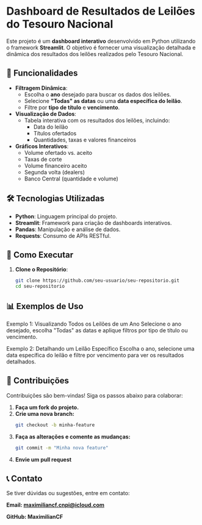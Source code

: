 # Dashboard de Resultados de Leilões do Tesouro Nacional

Este projeto é um **dashboard interativo** desenvolvido em Python utilizando o framework **Streamlit**. O objetivo é fornecer uma visualização detalhada e dinâmica dos resultados dos leilões realizados pelo Tesouro Nacional.

## 🎯 Funcionalidades

- **Filtragem Dinâmica**:
  - Escolha o **ano** desejado para buscar os dados dos leilões.
  - Selecione **"Todas" as datas** ou uma **data específica do leilão**.
  - Filtre por **tipo de título** e **vencimento**.
- **Visualização de Dados**:
  - Tabela interativa com os resultados dos leilões, incluindo:
    - Data do leilão
    - Títulos ofertados
    - Quantidades, taxas e valores financeiros
- **Gráficos Interativos**:
  - Volume ofertado vs. aceito
  - Taxas de corte
  - Volume financeiro aceito
  - Segunda volta (dealers)
  - Banco Central (quantidade e volume)

## 🛠️ Tecnologias Utilizadas

- **Python**: Linguagem principal do projeto.
- **Streamlit**: Framework para criação de dashboards interativos.
- **Pandas**: Manipulação e análise de dados.
- **Requests**: Consumo de APIs RESTful.

## 🚀 Como Executar

1. **Clone o Repositório**:
   ```bash
   git clone https://github.com/seu-usuario/seu-repositorio.git
   cd seu-repositorio

## 📊 Exemplos de Uso
Exemplo 1: Visualizando Todos os Leilões de um Ano
Selecione o ano desejado, escolha "Todas" as datas e aplique filtros por tipo de título ou vencimento.

Exemplo 2: Detalhando um Leilão Específico
Escolha o ano, selecione uma data específica do leilão e filtre por vencimento para ver os resultados detalhados.

## 🤝 Contribuições

Contribuições são bem-vindas! Siga os passos abaixo para colaborar:

1. **Faça um fork do projeto.**
2. **Crie uma nova branch:**
   ```bash
   git checkout -b minha-feature
3. **Faça as alterações e comente as mudanças:**
   ```bash
   git commit -m "Minha nova feature"
4. **Envie um pull request**

## 📞 Contato

Se tiver dúvidas ou sugestões, entre em contato:

**Email: maximiliancf.cnpi@icloud.com**

**GitHub: MaximilianCF**
